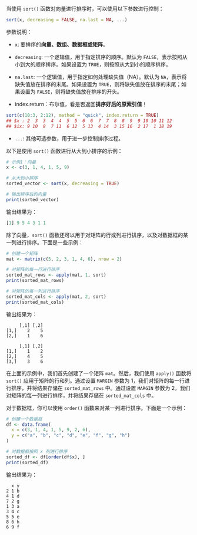 当使用 `sort()` 函数对向量进行排序时，可以使用以下参数进行控制：

```R
sort(x, decreasing = FALSE, na.last = NA, ...)
```
参数说明：
- `x`: 要排序的**向量、数组、数据框或矩阵**。

- `decreasing`: 一个逻辑值，用于指定排序的顺序。默认为 `FALSE`，表示按照从小到大的顺序排序。如果设置为 `TRUE`，则按照从大到小的顺序排序。

- `na.last`: 一个逻辑值，用于指定如何处理缺失值（NA）。默认为 `NA`，表示将缺失值放在排序的末尾。如果设置为 `TRUE`，则将缺失值放在排序的末尾；如果设置为 `FALSE`，则将缺失值放在排序的开头。

- index.return：布尔值，看是否返回**排序好后的原索引值**！
```R
sort(c(10:3, 2:12), method = "quick", index.return = TRUE) 
## $x : 2  3  3  4  4  5  5  6  6  7  7  8  8  9  9 10 10 11 12
## $ix: 9 10  8  7 11  6 12  5 13  4 14  3 15 16  2 17  1 18 19

```



- `...`: 其他可选参数，用于进一步控制排序过程。



以下是使用 `sort()` 函数进行从大到小排序的示例：

```R
# 示例1：向量
x <- c(3, 1, 4, 1, 5, 9)

# 从大到小排序
sorted_vector <- sort(x, decreasing = TRUE)

# 输出排序后的向量
print(sorted_vector)
```
输出结果为：
```R
[1] 9 5 4 3 1 1
```



除了向量，`sort()` 函数还可以用于对矩阵的行或列进行排序，以及对数据框的某一列进行排序。下面是一些示例：

```R
# 创建一个矩阵
mat <- matrix(c(5, 2, 3, 1, 4, 6), nrow = 2)

# 对矩阵的每一行进行排序
sorted_mat_rows <- apply(mat, 1, sort)
print(sorted_mat_rows)

# 对矩阵的每一列进行排序
sorted_mat_cols <- apply(mat, 2, sort)
print(sorted_mat_cols)
```

输出结果为：

```
     [,1] [,2]
[1,]    2    5
[2,]    1    6

     [,1] [,2]
[1,]    1    2
[2,]    4    5
[3,]    3    6
```

在上面的示例中，我们首先创建了一个矩阵 `mat`。然后，我们使用 `apply()` 函数将 `sort()` 应用于矩阵的行和列。通过设置 `MARGIN` 参数为 1，我们对矩阵的每一行进行排序，并将结果存储在 `sorted_mat_rows` 中。通过设置 `MARGIN` 参数为 2，我们对矩阵的每一列进行排序，并将结果存储在 `sorted_mat_cols` 中。

对于数据框，你可以使用 `order()` 函数来对某一列进行排序。下面是一个示例：
```R
# 创建一个数据框
df <- data.frame(
  x = c(3, 1, 4, 1, 5, 9, 2, 6),
  y = c("a", "b", "c", "d", "e", "f", "g", "h")
)

# 对数据框按照 x 列进行排序
sorted_df <- df[order(df$x), ]
print(sorted_df)
```

输出结果为：

```
  x y
2 1 b
4 1 d
7 2 g
1 3 a
3 4 c
5 5 e
8 6 h
6 9 f
```
